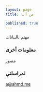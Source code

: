 ```yaml
---
layout: page
title: من أنا

published: true
---
```


مهتم بالبيانات

### معلومات أخرى

مصور

### لمراسلتي

[a@ahmd.me](mailto:a@ahmd.me)
